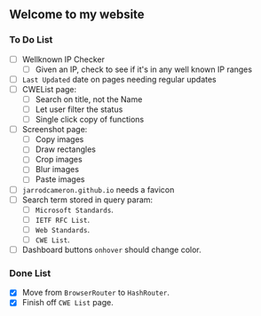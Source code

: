 ## Welcome to my website

### To Do List

- [ ] Wellknown IP Checker
  - [ ] Given an IP, check to see if it's in any well known IP ranges
- [ ] `Last Updated` date on pages needing regular updates
- [ ] CWEList page:
  - [ ] Search on title, not the Name
  - [ ] Let user filter the status
  - [ ] Single click copy of functions
- [ ] Screenshot page:
  - [ ] Copy images
  - [ ] Draw rectangles
  - [ ] Crop images
  - [ ] Blur images
  - [ ] Paste images
- [ ] `jarrodcameron.github.io` needs a favicon
- [ ] Search term stored in query param:
  - [ ] `Microsoft Standards`.
  - [ ] `IETF RFC List`.
  - [ ] `Web Standards`.
  - [ ] `CWE List`.
- [ ] Dashboard buttons `onhover` should change color.

### Done List

- [x] Move from `BrowserRouter` to `HashRouter`.
- [x] Finish off `CWE List` page.
